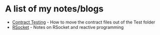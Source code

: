 # A list of my notes/blogs

   * [Contract Testing] - How to move the contract files out of the Test folder
   * [RSocket] - Notes on RSocket and reactive programming

[Contract Testing]: (02.03.19-Contract-test-move/02.03.19-Contract-test-move.md)
[RSocket]: (15.06.19-RSocket/rsocket-blog.md)
